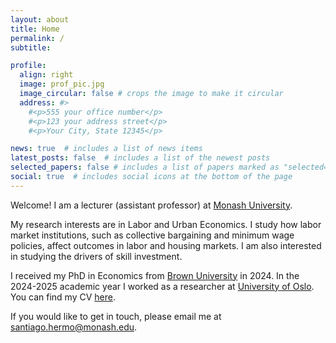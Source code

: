 ```yaml
---
layout: about
title: Home
permalink: /
subtitle: 

profile:
  align: right
  image: prof_pic.jpg
  image_circular: false # crops the image to make it circular
  address: #>
    #<p>555 your office number</p>
    #<p>123 your address street</p>
    #<p>Your City, State 12345</p>

news: true  # includes a list of news items
latest_posts: false  # includes a list of the newest posts
selected_papers: false # includes a list of papers marked as "selected={true}"
social: true  # includes social icons at the bottom of the page
---
```


Welcome! 
I am a lecturer (assistant professor) at 
[Monash University](https://www.monash.edu/business/economics).

My research interests are in Labor and Urban Economics.
I study how labor market institutions, such as collective bargaining and minimum wage policies, 
affect outcomes in labor and housing markets.
I am also interested in studying the drivers of skill investment.

I received my PhD in Economics from [Brown University](https://economics.brown.edu/) in 2024.
In the 2024-2025 academic year I worked as a researcher at [University of Oslo](https://www.sv.uio.no/econ/english/).
You can find my CV 
<a href="assets/pdf/cv_santiago_hermo.pdf" target="_blank">here</a>.

If you would like to get in touch, please email me at
[santiago.hermo@monash.edu](mailto:santiago.hermo@monash.edu).
